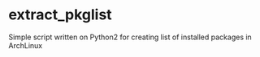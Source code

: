 extract_pkglist
===============

Simple script written on Python2 for creating list of installed packages in ArchLinux
